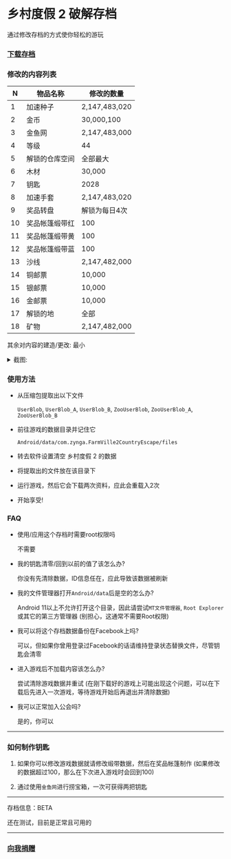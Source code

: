 # 乡村度假 2 破解存档

通过修改存档的方式使你轻松的游玩

### [下载存档](https://github.com/ender-zhao/game-save/releases/tag/FarmVile-2-Country-Escape)

### 修改的内容列表

N |物品名称      |修改的数量
--|-------------|--------------
1 | 加速种子     |2,147,483,020
2 | 金币         |30,000,100
3 | 金鱼网       |2,147,483,000
4 | 等级         | 44
5 | 解锁的仓库空间| 全部最大
6 | 木材         | 30,000
7 | 钥匙         | 2028
8 | 加速手套     | 2,147,483,020
9 | 奖品转盘     | 解锁为每日4次
10| 奖品帐篷缎带红| 100
11| 奖品帐篷缎带黄| 100
12| 奖品帐篷缎带蓝| 100
13| 沙线         | 2,147,482,000
14| 铜邮票       | 10,000
15| 银邮票       | 10,000
16| 金邮票       | 10,000
17| 解锁的地     | 全部
18| 矿物         | 2,147,482,000

其余对内容的建造/更改: 最小

<details><summary>截图:</summary>

![Screenshot_20220602-100035](https://user-images.githubusercontent.com/77391690/171532871-04a78bef-b29a-4bc7-9b61-a236842dc340.png)

![Screenshot_20220602-100052](https://user-images.githubusercontent.com/77391690/171532936-7b23ed06-8482-4659-9c72-ea52e9b5cb42.png)

</details>

### 使用方法

* 从压缩包提取出以下文件

  `UserBlob`, `UserBlob_A`, `UserBlob_B`, `ZooUserBlob`, `ZooUserBlob_A`, `ZooUserBlob_B`

* 前往游戏的数据目录并记住它
  
  `Android/data/com.zynga.FarmVille2CountryEscape/files`
  
* 转去软件设置清空 乡村度假 2 的数据

* 将提取出的文件放在该目录下

* 运行游戏，然后它会下载两次资料，应此会重载入2次

* 开始享受!

### FAQ

* 使用/应用这个存档时需要root权限吗

  不需要

* 我的钥匙清零/回到以前的值了该怎么办?
  
  你没有先清除数据，ID信息任在，应此导致该数据被刷新
  
* 我的文件管理器打开`Android/data`后是空的怎么办?

  Android 11以上不允许打开这个目录，因此请尝试`MT文件管理器`, `Root Explorer`或其它的第三方管理器 (别担心，这通常不需要Root权限)

* 我可以将这个存档数据备份在Facebook上吗?

  可以，但如果你曾用登录过Facebook的话请维持登录状态替换文件，尽管钥匙会清零

* 进入游戏后不加载内容该怎么办?

  尝试清除游戏数据并重试 (在刚下载好的游戏上可能出现这个问题，可以在下载后先进入一次游戏，等待游戏开始后再退出并清除数据)
 
* 我可以正常加入公会吗?

  是的，你可以

***
 
 ### 如何制作钥匙
 
1. 如果你可以修改游戏数据就请修改缎带数据，然后在奖品帐篷制作 (如果修改的数据超过100，那么在下次进入游戏时会回到100)

2. 通过使用`金鱼网`进行捞宝箱，一次可获得两把钥匙

***
存档信息：BETA

还在测试，目前是正常且可用的
***

### [向我捐赠](https://github.com/ender-zhao/EZ)
